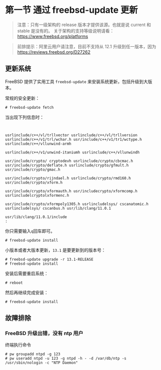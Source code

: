 # 第一节 通过 freebsd-update 更新

>注意：只有一级架构的 release 版本才提供该源。也就是说 current 和 stable 是没有的。
关于架构的支持等级说明请看：
><https://www.freebsd.org/platforms>


>前排提示：阿里云用户请注意，目前不支持从 12.1 升级到任一版本，因为
><https://reviews.freebsd.org/D27262>

## 更新系统

FreeBSD 提供了实用工具 `freebsd-update` 来安装系统更新，包括升级到大版本。

常规的安全更新：

```
# freebsd-update fetch
```
当出现下列信息时：

```


usrlinclude/c++/vl/trllvector usrlinclude/c++/vl/trllversion usrlinclude/c++/v1/trl/wchar.h usr/include/c++/v1/tr1/wctype.h usrlinclude/c++/vllunwind-armh

usrlinclude/c++/v1/unwind-itaniumh usrlinclude/c++/vllunwindh

usr/include/crypto/ cryptodevh usrlinclude/crypto/cbcmac.h usr/include/crypto/deflate.h usrlinclude/crypto/gfmult.h usr/include/crypto/gmac.h

usr/include/crypto/rijndael.h usrlinclude/crypto/rmd160.h usr/include/crypto/xform.h

usr/include/crypto/xformauth.h usr/includecrypto/xformcomp.h usrlincludelcryptolxformenc.h

usr/include/crypto/xformpoly1305.h usrlincludelsys/ cscanatomic.h usrlincludelsys/ cscanbus.h usr/lib/clang/11.0.1

usr/lib/clang/11.0.1/include
:
```
 
你只需要输入`q`回车即可。

```
# freebsd-update install
```

小版本或者大版本更新，`13.1` 是要更新到的版本号：

```
# freebsd-update upgrade -r 13.1-RELEASE
# freebsd-update install
```

安装后需要重启系统：

```
# reboot
```

然后再继续完成安装：

```
# freebsd-update install
```

## **故障排除**

### **FreeBSD 升级出错，没有 ntp 用户**

终端执行命令

```
# pw groupadd ntpd -g 123
# pw useradd ntpd -u 123 -g ntpd -h - -d /var/db/ntp -s /usr/sbin/nologin -c "NTP Daemon"
```
